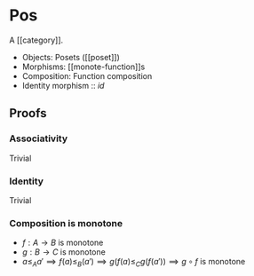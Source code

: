 # Pos

A [[category]].

- Objects: Posets ([[poset]])
- Morphisms: [[monote-function]]s
- Composition: Function composition
- Identity morphism :: $id$

##  Proofs

### Associativity
  
  Trivial
  
### Identity
  
  Trivial
  
### Composition is monotone
   
   - $f : A \to B$ is monotone
   - $g : B \to C$ is monotone
   - $a \leq_A a' \implies f(a) \leq_B (a') \implies g(f(a) \leq_C g(f(a')) \implies g \circ f$ is monotone
